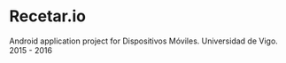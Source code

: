 # Recetar.io
Android application project for Dispositivos Móviles.
Universidad de Vigo.
2015 - 2016
